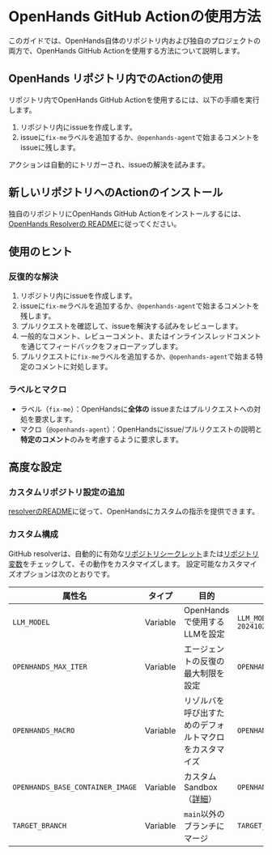 # OpenHands GitHub Actionの使用方法

このガイドでは、OpenHands自体のリポジトリ内および独自のプロジェクトの両方で、OpenHands GitHub Actionを使用する方法について説明します。

## OpenHands リポジトリ内でのActionの使用

リポジトリ内でOpenHands GitHub Actionを使用するには、以下の手順を実行します。

1. リポジトリ内にissueを作成します。
2. issueに`fix-me`ラベルを追加するか、`@openhands-agent`で始まるコメントをissueに残します。

アクションは自動的にトリガーされ、issueの解決を試みます。

## 新しいリポジトリへのActionのインストール

独自のリポジトリにOpenHands GitHub Actionをインストールするには、[OpenHands Resolverの README](https://github.com/All-Hands-AI/OpenHands/blob/main/openhands/resolver/README.md)に従ってください。

## 使用のヒント

### 反復的な解決

1. リポジトリ内にissueを作成します。
2. issueに`fix-me`ラベルを追加するか、`@openhands-agent`で始まるコメントを残します。
3. プルリクエストを確認して、issueを解決する試みをレビューします。
4. 一般的なコメント、レビューコメント、またはインラインスレッドコメントを通じてフィードバックをフォローアップします。
5. プルリクエストに`fix-me`ラベルを追加するか、`@openhands-agent`で始まる特定のコメントに対処します。

### ラベルとマクロ

- ラベル（`fix-me`）：OpenHandsに**全体の** issueまたはプルリクエストへの対処を要求します。
- マクロ（`@openhands-agent`）：OpenHandsにissue/プルリクエストの説明と**特定のコメント**のみを考慮するように要求します。

## 高度な設定

### カスタムリポジトリ設定の追加

[resolverのREADME](https://github.com/All-Hands-AI/OpenHands/blob/main/openhands/resolver/README.md#providing-custom-instructions)に従って、OpenHandsにカスタムの指示を提供できます。

### カスタム構成

GitHub resolverは、自動的に有効な[リポジトリシークレット](https://docs.github.com/en/actions/security-for-github-actions/security-guides/using-secrets-in-github-actions?tool=webui#creating-secrets-for-a-repository)または[リポジトリ変数](https://docs.github.com/en/actions/writing-workflows/choosing-what-your-workflow-does/store-information-in-variables#creating-configuration-variables-for-a-repository)をチェックして、その動作をカスタマイズします。
設定可能なカスタマイズオプションは次のとおりです。

| **属性名**                        | **タイプ** | **目的**                                                                                                 | **例**                                              |
| -------------------------------- | -------- | -------------------------------------------------------------------------------------------------------- | -------------------------------------------------- |
| `LLM_MODEL`                      | Variable | OpenHandsで使用するLLMを設定                                                                                 | `LLM_MODEL="anthropic/claude-3-5-sonnet-20241022"` |
| `OPENHANDS_MAX_ITER`             | Variable | エージェントの反復の最大制限を設定                                                                                   | `OPENHANDS_MAX_ITER=10`                            |
| `OPENHANDS_MACRO`                | Variable | リゾルバを呼び出すためのデフォルトマクロをカスタマイズ                                                                         | `OPENHANDS_MACRO=@resolveit`                       |
| `OPENHANDS_BASE_CONTAINER_IMAGE` | Variable | カスタムSandbox（[詳細](https://docs.all-hands.dev/modules/usage/how-to/custom-sandbox-guide)）                 | `OPENHANDS_BASE_CONTAINER_IMAGE="custom_image"`    |
| `TARGET_BRANCH`                  | Variable | `main`以外のブランチにマージ                                                                                     | `TARGET_BRANCH="dev"`                              |
